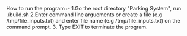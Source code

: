 How to run the program :-
1.Go the root directory "Parking System", run ./build.sh
2.Enter command line arguements or create a file (e.g /tmp/file_inputs.txt) and enter file name (e.g /tmp/file_inputs.txt) on the command prompt.
3. Type EXIT to terminate the program.
